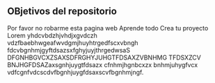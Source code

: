 ## OBjetivos del repositorio
Por favor no robarme esta pagina web 
Aprende todo
Crea tu proyecto
 Lorem  yhdcvbdzhjvhdjxgvdczh
 vdzfbaebhwgeafwvdgmjhuyhtrgedfscxvbngh
 fdcvbgnhmjgyftdsazsxfghyjuyjthrgedwsaS
 DFGNHBGVCXZSAXSDFRGHYJUHGTFDSAXZVBNHMG
 TFDSXZCV BNJHGFDSAZaxsgnhjuygtfdsazx
 cfnhmjhgnbcxzx bnhmjuhygfvcx
 vdfcgnfvdcscdvfbgnhjuygfdsaxscvfbgnhmjngf.